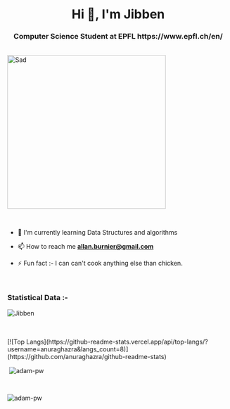 <h1 align="center">Hi 👋, I'm Jibben</h1>
<h3 align="center">Computer Science Student at EPFL <a>https://www.epfl.ch/en/</a></h3>

<br>   <img src="https://24.media.tumblr.com/03c9505cfe9473d13619cd18a98d90e5/tumblr_n3xetmlDS41qav3uso1_500.gif" alt="Sad" width="360" height="350"> 

<br>


- 🌱 I'm currently learning Data Structures and algorithms

- 📫 How to reach me **allan.burnier@gmail.com**

- ⚡ Fun fact :- I can can't cook anything else than chicken.

<br>

<h3>Statistical Data :-</h3>
<p><img align="center"
    src="https://github-readme-stats.vercel.app/api/top-langs?username=Jiibben&show_icons=true&locale=en&bg_color=0d1117&text_color=ffffff&layout=compact"
    alt="Jibben" 
    bg_color=#808080/></p>

<br>
<br>
[![Top Langs](https://github-readme-stats.vercel.app/api/top-langs/?username=anuraghazra&langs_count=8)](https://github.com/anuraghazra/github-readme-stats)
<br>

<p>&nbsp;<img align="center" src="https://github-readme-stats.vercel.app/api?username=Jiibben&show_icons=true&locale=en&bg_color=0d1117&text_color=ffffff&repo=convoychat"
    alt="adam-pw" /></p>

<br>

<p><img align="center" src="https://github-readme-streak-stats.herokuapp.com/?user=Jiibben&theme=dark&background=0d1117&date_format=M%20j%5B%2C%20Y%5D" alt="adam-pw" /></p>

